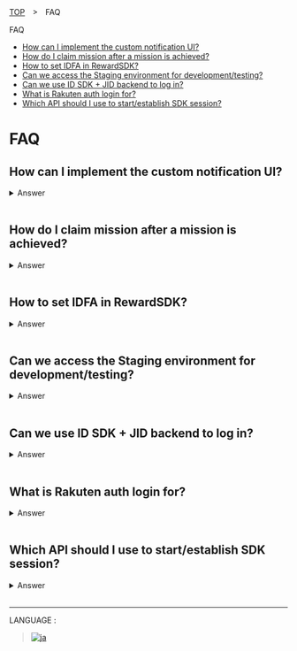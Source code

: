 [TOP](../../README.md#top)　>　FAQ

FAQ
* [How can I implement the custom notification UI?](#how-can-i-implement-the-custom-notification-ui)<br>
* [How do I claim mission after a mission is achieved?](#how-do-i-claim-mission-after-a-mission-is-achieved)<br>
* [How to set IDFA in RewardSDK?](#how-to-set-idfa-in-rewardsdk)<br>
* [Can we access the Staging environment for development/testing?](#can-we-access-the-staging-environment-for-developmenttesting)<br>
* [Can we use ID SDK + JID backend to log in?](#can-we-use-id-sdk-jid-backend-to-log-in)<br>
* [What is Rakuten auth login for?](#what-is-rakuten-auth-login-for)<br>
* [Which API should I use to start/establish SDK session?](#which-api-should-i-use-to-startestablish-sdk-session)<br>

# FAQ

## How can I implement the custom notification UI?

<details>
  <summary>Answer</summary>
  
For example, Mission A needs 3 actions logged to be achieved.
```
RakutenReward.shared.logAction(actionCode: "Example", completionHandler: { result in ... }
```

After the above logAction API is called three times successfully, mission A is achieved. App can get the unclaimedItem from the delegate below
```
// From RakutenReward class
public var didUpdateUnclaimedAchievement: ((UnclaimedItem) -> Void)?
 
// Example
RakutenReward.shared.didUpdateUnclaimedAchievement = { unclaimedItem in }
```

Example implementation for showing custom UI
```
RakutenReward.shared.didUpdateUnclaimedAchievement = { unclaimedItem in
    guard unclaimedItem.notificationType == .CUSTOM, // Check notification type
          RewardConfiguration.isUserSettingUIEnabled, // Check if user enable the UI setting or not
          !RewardConfiguration.isPortalPresent else { // Check if Portal is currently showing, not support for showing notification inside Portal. API Available from version ...
           
        return
    }
 
    // Show Custom UI in Main thread
}
```
</details>

<br>

## How do I claim mission after a mission is achieved?

<details>
  <summary>Answer</summary>
  
For example, Mission A needs 3 actions logged to be achieved.
```
RakutenReward.shared.logAction(actionCode: "Example", completionHandler: { result in ... }
```

After the above logAction API is called three times successfully, mission A is achieved. App can get the unclaimedItem from the delegate below
```
// From RakutenReward class
public var didUpdateUnclaimedAchievement: ((UnclaimedItem) -> Void)?
 
// Example
RakutenReward.shared.didUpdateUnclaimedAchievement = { unclaimedItem in }
```

Points can be claimed by calling the 'claim' method from RakutenReward shared object.
```
RakutenReward.shared.didUpdateUnclaimedAchievement = { unclaimedItem in
    RakutenReward.shared.claim(unclaimedItem: unclaimedItem, completion: { pointClaimScreenEvent in }
}
```
</details>

<br>

## How to set IDFA in RewardSDK?

<details>
  <summary>Answer</summary>
  
IDFA/Advertising ID can be set using below API
```
RakutenReward.sharedInstance.advertisingID
```

Example 
```
func updateRewardAdID() {
 
        if #available(iOS 14, *) {
 
            #if canImport(AppTrackingTransparency) &&  (arch(x86_64) || arch(arm64))
 
            if ATTrackingManager.trackingAuthorizationStatus == .authorized {
 
                RakutenReward.sharedInstance.advertisingID = ASIdentifierManager().advertisingIdentifier.uuidString
 
            }
 
            #endif
 
        }
 
}
```

Requesting for permission
```
if #available(iOS 14, *) {
    #if canImport(AppTrackingTransparency) &&  (arch(x86_64) || arch(arm64))
 
    let permissionAlertAction = UIAlertAction(title: "IDFA permission", style: .default) { (_) in
        ATTrackingManager.requestTrackingAuthorization { [weak self] _ in
            self?.updateRewardAdID()
        }
    }
 
    alert.addAction(permissionAlertAction)
 
    #endif
}
```
</details>

<br>

## Can we access the Staging environment for development/testing?

<details>
  <summary>Answer</summary>
  
No, currently we do not provide Staging environment for developers. Please use development mode or test account for development/testing.
</details>

<br>

## Can we use ID SDK + JID backend to log in?

<details>
  <summary>Answer</summary>
  
Yes, with IDSDK and JID as backend, you can set the token type as RID
```
// iOS example
RakutenReward.shared.tokenType = TokenType.RID
```

Then can pass (API-C) token value in the startSession API 
```
// iOS example
 
RakutenReward.shared.startSession(appCode: "Your App Key", accessToken: <Access token>, completion: { r in
    if case .success(let user) = r { 
      // use portal or use additional setup
  }
}
```

</details>

<br>

## What is Rakuten auth login for?

<details>
  <summary>Answer</summary>
  
The RakutenAuth login option is for third-party. For example, apps outside Rakuten do not use Rakuten login SDK (RID or RAE). Therefore, they can use the RakutenAuth login option. If your app is using Rakuten login SDK already, then you don't need to use the Rakuten auth login option
</details>

<br>

## Which API should I use to start/establish SDK session?

<details>
  <summary>Answer</summary>
  
The SDK has 2 APIs for starting sessions. <br>

If you log in with IDSDK/UserSDK (RID/RAE),
```
RakutenReward.shared.startSession(appCode: "ExampleAppcode", accessToken: "Example API-C Token", completion: { result in }
```

Otherwise, if you're using Third Party login (non-Rakuten login),
```
RakutenReward.shared.startSession(appCode: "ExampleAppcode", completion: { result in }
```

</details>

<br>

---
LANGUAGE :
> [![ja](../lang/ja.png)](../ja/FAQ/FAQ.md)
